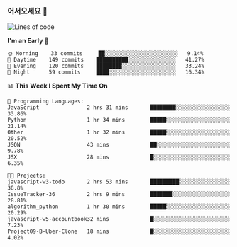 ### 어서오세요 👋

<!--START_SECTION:waka-->
![Lines of code](https://img.shields.io/badge/From%20Hello%20World%20I%27ve%20Written-391319%20lines%20of%20code-blue)

**I'm an Early 🐤** 

```text
🌞 Morning    33 commits     ██░░░░░░░░░░░░░░░░░░░░░░░   9.14% 
🌆 Daytime    149 commits    ██████████░░░░░░░░░░░░░░░   41.27% 
🌃 Evening    120 commits    ████████░░░░░░░░░░░░░░░░░   33.24% 
🌙 Night      59 commits     ████░░░░░░░░░░░░░░░░░░░░░   16.34%

```


📊 **This Week I Spent My Time On** 

```text
💬 Programming Languages: 
JavaScript               2 hrs 31 mins       ████████░░░░░░░░░░░░░░░░░   33.86% 
Python                   1 hr 34 mins        █████░░░░░░░░░░░░░░░░░░░░   21.14% 
Other                    1 hr 32 mins        █████░░░░░░░░░░░░░░░░░░░░   20.52% 
JSON                     43 mins             ██░░░░░░░░░░░░░░░░░░░░░░░   9.78% 
JSX                      28 mins             █░░░░░░░░░░░░░░░░░░░░░░░░   6.35%

🐱‍💻 Projects: 
javascript-w3-todo       2 hrs 53 mins       █████████░░░░░░░░░░░░░░░░   38.8% 
IssueTracker-36          2 hrs 9 mins        ███████░░░░░░░░░░░░░░░░░░   28.81% 
algorithm_python         1 hr 30 mins        █████░░░░░░░░░░░░░░░░░░░░   20.29% 
javascript-w5-accountbook32 mins             █░░░░░░░░░░░░░░░░░░░░░░░░   7.23% 
Project09-B-Uber-Clone   18 mins             █░░░░░░░░░░░░░░░░░░░░░░░░   4.02%

```


<!--END_SECTION:waka-->
